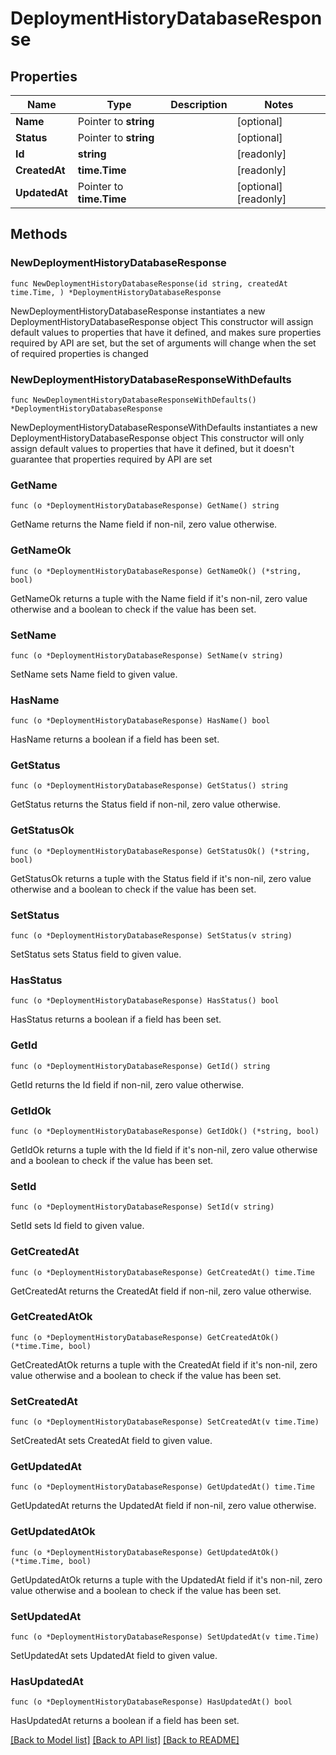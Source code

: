 # DeploymentHistoryDatabaseResponse

## Properties

Name | Type | Description | Notes
------------ | ------------- | ------------- | -------------
**Name** | Pointer to **string** |  | [optional] 
**Status** | Pointer to **string** |  | [optional] 
**Id** | **string** |  | [readonly] 
**CreatedAt** | **time.Time** |  | [readonly] 
**UpdatedAt** | Pointer to **time.Time** |  | [optional] [readonly] 

## Methods

### NewDeploymentHistoryDatabaseResponse

`func NewDeploymentHistoryDatabaseResponse(id string, createdAt time.Time, ) *DeploymentHistoryDatabaseResponse`

NewDeploymentHistoryDatabaseResponse instantiates a new DeploymentHistoryDatabaseResponse object
This constructor will assign default values to properties that have it defined,
and makes sure properties required by API are set, but the set of arguments
will change when the set of required properties is changed

### NewDeploymentHistoryDatabaseResponseWithDefaults

`func NewDeploymentHistoryDatabaseResponseWithDefaults() *DeploymentHistoryDatabaseResponse`

NewDeploymentHistoryDatabaseResponseWithDefaults instantiates a new DeploymentHistoryDatabaseResponse object
This constructor will only assign default values to properties that have it defined,
but it doesn't guarantee that properties required by API are set

### GetName

`func (o *DeploymentHistoryDatabaseResponse) GetName() string`

GetName returns the Name field if non-nil, zero value otherwise.

### GetNameOk

`func (o *DeploymentHistoryDatabaseResponse) GetNameOk() (*string, bool)`

GetNameOk returns a tuple with the Name field if it's non-nil, zero value otherwise
and a boolean to check if the value has been set.

### SetName

`func (o *DeploymentHistoryDatabaseResponse) SetName(v string)`

SetName sets Name field to given value.

### HasName

`func (o *DeploymentHistoryDatabaseResponse) HasName() bool`

HasName returns a boolean if a field has been set.

### GetStatus

`func (o *DeploymentHistoryDatabaseResponse) GetStatus() string`

GetStatus returns the Status field if non-nil, zero value otherwise.

### GetStatusOk

`func (o *DeploymentHistoryDatabaseResponse) GetStatusOk() (*string, bool)`

GetStatusOk returns a tuple with the Status field if it's non-nil, zero value otherwise
and a boolean to check if the value has been set.

### SetStatus

`func (o *DeploymentHistoryDatabaseResponse) SetStatus(v string)`

SetStatus sets Status field to given value.

### HasStatus

`func (o *DeploymentHistoryDatabaseResponse) HasStatus() bool`

HasStatus returns a boolean if a field has been set.

### GetId

`func (o *DeploymentHistoryDatabaseResponse) GetId() string`

GetId returns the Id field if non-nil, zero value otherwise.

### GetIdOk

`func (o *DeploymentHistoryDatabaseResponse) GetIdOk() (*string, bool)`

GetIdOk returns a tuple with the Id field if it's non-nil, zero value otherwise
and a boolean to check if the value has been set.

### SetId

`func (o *DeploymentHistoryDatabaseResponse) SetId(v string)`

SetId sets Id field to given value.


### GetCreatedAt

`func (o *DeploymentHistoryDatabaseResponse) GetCreatedAt() time.Time`

GetCreatedAt returns the CreatedAt field if non-nil, zero value otherwise.

### GetCreatedAtOk

`func (o *DeploymentHistoryDatabaseResponse) GetCreatedAtOk() (*time.Time, bool)`

GetCreatedAtOk returns a tuple with the CreatedAt field if it's non-nil, zero value otherwise
and a boolean to check if the value has been set.

### SetCreatedAt

`func (o *DeploymentHistoryDatabaseResponse) SetCreatedAt(v time.Time)`

SetCreatedAt sets CreatedAt field to given value.


### GetUpdatedAt

`func (o *DeploymentHistoryDatabaseResponse) GetUpdatedAt() time.Time`

GetUpdatedAt returns the UpdatedAt field if non-nil, zero value otherwise.

### GetUpdatedAtOk

`func (o *DeploymentHistoryDatabaseResponse) GetUpdatedAtOk() (*time.Time, bool)`

GetUpdatedAtOk returns a tuple with the UpdatedAt field if it's non-nil, zero value otherwise
and a boolean to check if the value has been set.

### SetUpdatedAt

`func (o *DeploymentHistoryDatabaseResponse) SetUpdatedAt(v time.Time)`

SetUpdatedAt sets UpdatedAt field to given value.

### HasUpdatedAt

`func (o *DeploymentHistoryDatabaseResponse) HasUpdatedAt() bool`

HasUpdatedAt returns a boolean if a field has been set.


[[Back to Model list]](../README.md#documentation-for-models) [[Back to API list]](../README.md#documentation-for-api-endpoints) [[Back to README]](../README.md)


